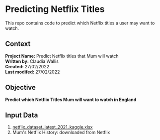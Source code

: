 # Predicting Netflix Titles
This repo contains code to predict which Netflix titles a user may want to watch.

## Context
**Project Name:** Predict Netflix titles that Mum will watch       
**Written by:** Claudia Wallis         
**Created:** 27/02/2022           
**Last modifed:** 27/02/2022           

## Objective
**Predict which Netflix Titles Mum will want to watch in England**   

## Input Data
1. [netflix_dataset_latest_2021_kaggle.xlsx](https://www.kaggle.com/syedmubarak/netflix-dataset-latest-2021)
2. Mum's Netflix History: downloaded from Netflix
